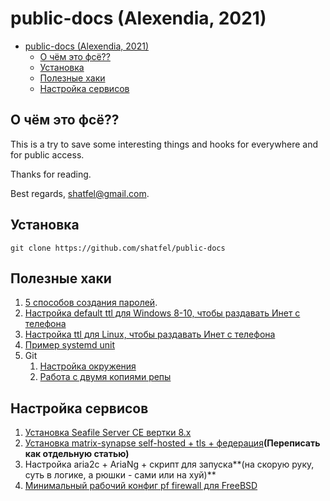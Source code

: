 # public-docs (Alexendia, 2021)

+ [public-docs (Alexendia, 2021)](#public-docs-alexendia-2021)
  + [О чём это фсё??](#о-чём-это-фсё)
  + [Установка](#установка)
  + [Полезные хаки](#полезные-хаки)
  + [Настройка сервисов](#настройка-сервисов)

## О чём это фсё??

This is a try to save some interesting things and hooks for everywhere and for public access.

Thanks for reading.

Best regards, shatfel@gmail.com.

## Установка

```
git clone https://github.com/shatfel/public-docs
```

## Полезные хаки

1. [5 способов создания паролей](docs/tools-and-hacks/5-ways-to-generate-passwords.md#contents).
2. [Настройка default ttl для Windows 8-10, чтобы раздавать Инет с телефона](docs/tools-and-hacks/windows-8-10-default-TTL-for-mobile-tethering.md)
3. [Настройка ttl для Linux, чтобы раздавать Инет с телефона](docs/tools-and-hacks/linux-TTL-for-mobile-tethering.md)
4. [Пример systemd unit](docs/tools-and-hacks/systemd-unit-example.md)
5. Git
   1. [Настройка окружения](docs/tools-and-hacks/git-env.md)
   2. [Работа с двумя копиями репы](docs/tools-and-hacks/git-two-remotes.md)

## Настройка сервисов

1. [Установка Seafile Server CE вертки 8.x](docs/services-config/seafile-server-8x-install.md)
2. [Установка matrix-synapse self-hosted + tls + федерация](https://github.com/shatfel/matrix-template)**(Переписать как отдельную статью)**
3. Настройка aria2c + AriaNg + скрипт для запуска**(на скорую руку, суть в логике, а рюшки - сами или на хуй)**
4. [Минимальный рабочий конфиг pf firewall для FreeBSD](docs/services-config/pf-minimal.md)
